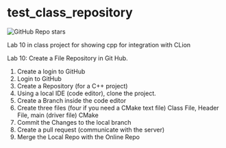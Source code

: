 # test_class_repository
![GitHub Repo stars](https://img.shields.io/github/stars/jswilkin/test_class_repository)

Lab 10 in class project for showing cpp for integration with CLion

Lab 10: Create a File Repository in Git Hub.

1) Create a login to GitHub
2) Login to GitHub
3) Create a Repository (for a C++ project)
4) Using a local IDE (code editor), clone the project.
5) Create a Branch inside the code editor
6) Create three files (four if you need a CMake text file)
 Class File, Header File, main (driver file) CMake
7) Commit the Changes to the local branch
8) Create a pull request (communicate with the server)
9) Merge the Local Repo with the Online Repo
